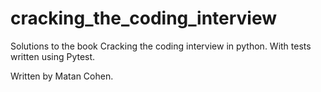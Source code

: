 # cracking_the_coding_interview
Solutions to the book Cracking the coding interview in python.
With tests written using Pytest.

Written by Matan Cohen.  
